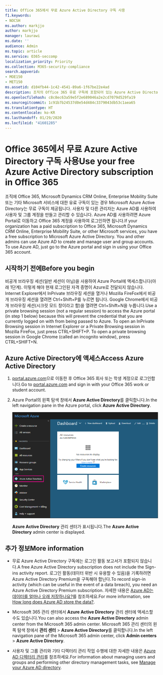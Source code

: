 ```yaml
---
title: Office 365에서 무료 Azure Active Directory 구독 사용
f1.keywords:
- NOCSH
ms.author: markjjo
author: markjjo
manager: laurawi
ms.date: ''
audience: Admin
ms.topic: article
ms.service: O365-seccomp
localization_priority: Priority
ms.collection: M365-security-compliance
search.appverid:
- MOE150
- MET150
ms.assetid: d104fb44-1c42-4541-89a6-1f67be22e4ad
description: 조직의 Office 365 유료 구독에 포함되어 있는 Azure Active Directory에 액세스하는 방법을 알아봅니다.
ms.openlocfilehash: c8c8ec63a59e5f2e689046a2e2cd7079d529fa19
ms.sourcegitcommit: 1c91b7b24537d0e54d484c3379043db53c1aea65
ms.translationtype: HT
ms.contentlocale: ko-KR
ms.lasthandoff: 01/29/2020
ms.locfileid: "41601285"
---
```

# <a name="use-your-free-azure-active-directory-subscription-in-office-365"></a><span data-ttu-id="6a8d7-103">Office 365에서 무료 Azure Active Directory 구독 사용</span><span class="sxs-lookup"><span data-stu-id="6a8d7-103">Use your free Azure Active Directory subscription in Office 365</span></span>

<span data-ttu-id="6a8d7-p101">조직에 Office 365, Microsoft Dynamics CRM Online, Enterprise Mobility Suite 또는 기타 Microsoft 서비스에 대한 유료 구독이 있는 경우 Microsoft Azure Active Directory는 무료 구독이 제공됩니다. 사용자 및 다른 관리자는 Azure AD를 사용하여 사용자 및 그룹 계정을 만들고 관리할 수 있습니다. Azure AD를 사용하려면 Azure Portal로 이동하고 Office 365 계정을 사용하여 로그인하면 됩니다.</span><span class="sxs-lookup"><span data-stu-id="6a8d7-p101">If your organization has a paid subscription to Office 365, Microsoft Dynamics CRM Online, Enterprise Mobility Suite, or other Microsoft services, you have a free subscription to Microsoft Azure Active Directory. You and other admins can use Azure AD to create and manage user and group accounts. To use Azure AD, just go to the Azure portal and sign in using your Office 365 account.</span></span>

## <a name="before-you-begin"></a><span data-ttu-id="6a8d7-107">시작하기 전에</span><span class="sxs-lookup"><span data-stu-id="6a8d7-107">Before you begin</span></span>

<span data-ttu-id="6a8d7-p102">비공개 브라우징 세션(일반 세션이 아님)을 사용하여 Azure Portal에 액세스합니다(아래 1단계). 이렇게 해야 현재 로그인된 자격 증명이 Azure로 전달되지 않습니다. Internet Explorer에서 InPrivate 브라우징 세션을 열거나 Mozilla FireFox에서 비공개 브라우징 세션을 열려면 Ctrl+Shift+P를 누르면 됩니다. Google Chrome에서 비공개 브라우징 세션(시크릿 모드 창이라고 함)을 열려면 Ctrl+Shift+N을 누릅니다.</span><span class="sxs-lookup"><span data-stu-id="6a8d7-p102">Use a private browsing session (not a regular session) to access the Azure portal (in step 1 below) because this will prevent the credential that you are currently logged on with from being passed to Azure. To open an InPrivate Browsing session in Internet Explorer or a Private Browsing session in Mozilla FireFox, just press CTRL+SHIFT+P. To open a private browsing session in Google Chrome (called an incognito window), press CTRL+SHIFT+N.</span></span>

## <a name="access-azure-active-directory"></a><span data-ttu-id="6a8d7-111">Azure Active Directory에 액세스</span><span class="sxs-lookup"><span data-stu-id="6a8d7-111">Access Azure Active Directory</span></span>

1. <span data-ttu-id="6a8d7-112">[portal.azure.com](https://portal.azure.com)으로 이동한 후 Office 365 회사 또는 학생 계정으로 로그인합니다.</span><span class="sxs-lookup"><span data-stu-id="6a8d7-112">Go to [portal.azure.com](https://portal.azure.com) and sign in with your Office 365 work or student account.</span></span>

2. <span data-ttu-id="6a8d7-113">Azure Portal의 왼쪽 탐색 창에서 **Azure Active Directory**를 클릭합니다.</span><span class="sxs-lookup"><span data-stu-id="6a8d7-113">In the left navigation pane in the Azure portal, click **Azure Active Directory**.</span></span>

    ![Azure Portal의 왼쪽 탐색 창에서 Azure Active Directory를 클릭합니다.](media/97d2d72f-ac20-46ab-898c-851f6009b453.png)

    <span data-ttu-id="6a8d7-115">**Azure Active Directory** 관리 센터가 표시됩니다.</span><span class="sxs-lookup"><span data-stu-id="6a8d7-115">The **Azure Active Directory** admin center is displayed.</span></span>

## <a name="more-information"></a><span data-ttu-id="6a8d7-116">추가 정보</span><span class="sxs-lookup"><span data-stu-id="6a8d7-116">More information</span></span>

- <span data-ttu-id="6a8d7-117">무료 Azure Active Directory 구독에는 로그인 활동 보고서가 포함되지 않습니다.</span><span class="sxs-lookup"><span data-stu-id="6a8d7-117">A free Azure Active Directory subscription does not include the Sign-ins activity report.</span></span> <span data-ttu-id="6a8d7-118">로그인 활동(데이터 위반 시 유용할 수 있음)을 기록하려면 Azure Active Directory Premium을 구독해야 합닌다.</span><span class="sxs-lookup"><span data-stu-id="6a8d7-118">To record sign-in activity (which can be useful in the event of a data breach), you need an Azure Active Directory Premium subscription.</span></span> <span data-ttu-id="6a8d7-119">자세한 내용은 [Azure AD는 데이터를 얼마나 오래 저장하나요?](https://docs.microsoft.com/azure/active-directory/reports-monitoring/reference-reports-data-retention#how-long-does-azure-ad-store-the-data)를 참조하세요.</span><span class="sxs-lookup"><span data-stu-id="6a8d7-119">For more information, see [How long does Azure AD store the data?](https://docs.microsoft.com/azure/active-directory/reports-monitoring/reference-reports-data-retention#how-long-does-azure-ad-store-the-data).</span></span>

- <span data-ttu-id="6a8d7-120">Microsoft 365 관리 센터에서 **Azure Active Directory** 관리 센터에 액세스할 수도 있습니다.</span><span class="sxs-lookup"><span data-stu-id="6a8d7-120">You can also access the **Azure Active Directory** admin center from the Microsoft 365 admin center.</span></span> <span data-ttu-id="6a8d7-121">Microsoft 365 관리 센터의 왼쪽 탐색 창에서 **관리 센터** \> **Azure Active Directory**를 클릭합니다.</span><span class="sxs-lookup"><span data-stu-id="6a8d7-121">In the left navigation pane of the Microsoft 365 admin center, click **Admin centers** \> **Azure Active Directory**.</span></span>

- <span data-ttu-id="6a8d7-122">사용자 및 그룹 관리와 기타 디렉터리 관리 작업 수행에 대한 자세한 내용은 [Azure AD 디렉터리 관리](https://docs.microsoft.com/azure/active-directory/active-directory-administer)를 참조하세요.</span><span class="sxs-lookup"><span data-stu-id="6a8d7-122">For information about managing users and groups and performing other directory management tasks, see [Manage your Azure AD directory](https://docs.microsoft.com/azure/active-directory/active-directory-administer).</span></span>
